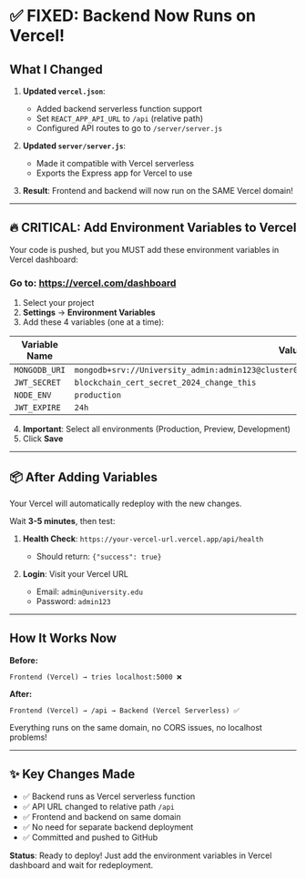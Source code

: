 # ✅ FIXED: Backend Now Runs on Vercel!

## What I Changed

1. **Updated `vercel.json`**:
   - Added backend serverless function support
   - Set `REACT_APP_API_URL` to `/api` (relative path)
   - Configured API routes to go to `/server/server.js`

2. **Updated `server/server.js`**:
   - Made it compatible with Vercel serverless
   - Exports the Express app for Vercel to use

3. **Result**: Frontend and backend will now run on the SAME Vercel domain!

---

## 🔥 CRITICAL: Add Environment Variables to Vercel

Your code is pushed, but you MUST add these environment variables in Vercel dashboard:

### Go to: https://vercel.com/dashboard

1. Select your project
2. **Settings** → **Environment Variables**
3. Add these 4 variables (one at a time):

| Variable Name | Value |
|---------------|-------|
| `MONGODB_URI` | `mongodb+srv://University_admin:admin123@cluster0.vhre5oy.mongodb.net/certificate_verification` |
| `JWT_SECRET` | `blockchain_cert_secret_2024_change_this` |
| `NODE_ENV` | `production` |
| `JWT_EXPIRE` | `24h` |

4. **Important**: Select all environments (Production, Preview, Development)
5. Click **Save**

---

## 📦 After Adding Variables

Your Vercel will automatically redeploy with the new changes.

Wait **3-5 minutes**, then test:

1. **Health Check**: `https://your-vercel-url.vercel.app/api/health`
   - Should return: `{"success": true}`

2. **Login**: Visit your Vercel URL
   - Email: `admin@university.edu`
   - Password: `admin123`

---

## How It Works Now

**Before:**
```
Frontend (Vercel) → tries localhost:5000 ❌
```

**After:**
```
Frontend (Vercel) → /api → Backend (Vercel Serverless) ✅
```

Everything runs on the same domain, no CORS issues, no localhost problems!

---

## ✨ Key Changes Made

- ✅ Backend runs as Vercel serverless function
- ✅ API URL changed to relative path `/api`
- ✅ Frontend and backend on same domain
- ✅ No need for separate backend deployment
- ✅ Committed and pushed to GitHub

**Status**: Ready to deploy! Just add the environment variables in Vercel dashboard and wait for redeployment.
